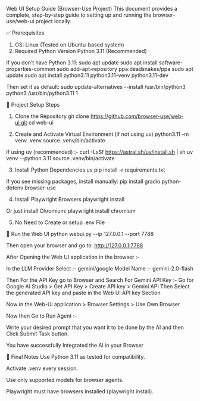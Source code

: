 Web UI Setup Guide (Browser-Use Project)
This document provides a complete, step-by-step guide to setting up and running the browser-use/web-ui project locally.

✅ Prerequisites
1. OS: Linux (Tested on Ubuntu-based system)
2. Required Python Version
Python 3.11 (Recommended)

If you don’t have Python 3.11:
sudo apt update sudo apt install software-properties-common sudo add-apt-repository ppa:deadsnakes/ppa sudo apt update sudo apt install python3.11 python3.11-venv python3.11-dev

Then set it as default:
sudo update-alternatives --install /usr/bin/python3 python3 /usr/bin/python3.11 1






🔧 Project Setup Steps
1. Clone the Repository
git clone https://github.com/browser-use/web-ui.git
cd web-ui

2. Create and Activate Virtual Environment (if not using uv)
python3.11 -m venv .venv
source .venv/bin/activate

If using uv (recommended) :- 
curl -LsSf https://astral.sh/uv/install.sh | sh
uv venv --python 3.11
source .venv/bin/activate


3. Install Python Dependencies
uv pip install -r requirements.txt

If you see missing packages, install manually:
pip install gradio python-dotenv browser-use

4. Install Playwright Browsers
playwright install

Or just install Chromium:
playwright install chromium

5. No Need to Create or setup .env File


🧪 Run the Web UI
python webui.py --ip 127.0.0.1 --port 7788

Then open your browser and go to: http://127.0.0.1:7788

After Opening the Web UI application in the browser :- 
 
In the LLM Provider Select :- gemini/google
Model Name :- gemini-2.0-flash



Then For the API Key go to Browser and Search For Gemini API Key :-
 Go for Google AI Studio > Get API Key > Create API key > Gemini API 
Then Select the generated API key and paste in the Web UI API key Section



Now in the Web-Ui application > Browser Settings > Use Own Browser 

Now then Go to Run Agent :- 
 
Write your desired prompt that you want it to be done by the AI  and then Click Submit Task button.

You have successfully Integrated the AI in your Browser      





📝 Final Notes
Use Python 3.11 as tested for compatibility.


Activate .venv every session.


Use only supported models for browser agents.


Playwright must have browsers installed (playwright install).




